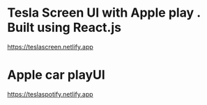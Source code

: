 # Tesla Screen UI with Apple play . Built using React.js
https://teslascreen.netlify.app

# Apple car playUI

https://teslaspotify.netlify.app

